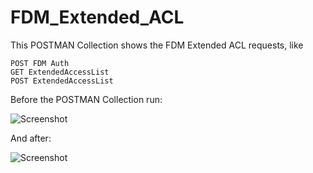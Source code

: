 # FDM_Extended_ACL

This POSTMAN Collection shows the FDM Extended ACL requests, like 
```
POST FDM Auth
GET ExtendedAccessList
POST ExtendedAccessList
```

Before the POSTMAN Collection run:

![Screenshot](before.png)

And after: 

![Screenshot](after.png)
